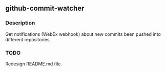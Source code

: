 ## github-commit-watcher

### Description

Get notifications (WebEx webhook) about new commits been pushed into different repositories.

### TODO

Redesign README.md file.
